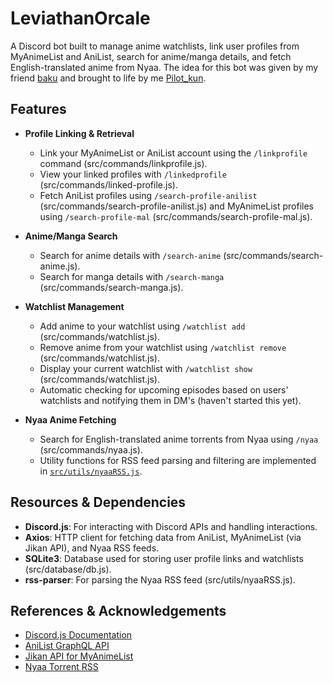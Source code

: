 # LeviathanOrcale 

A Discord bot built to manage anime watchlists, link user profiles from MyAnimeList and AniList, search for anime/manga details, and fetch English-translated anime from Nyaa.
The idea for this bot was given by my friend [baku](https://github.com/maiorikizu) and brought to life by me [Pilot_kun](https://github.com/PilotKun). 

## Features

- **Profile Linking & Retrieval**  
  - Link your MyAnimeList or AniList account using the `/linkprofile` command (src/commands/linkprofile.js).  
  - View your linked profiles with `/linkedprofile` (src/commands/linked-profile.js).  
  - Fetch AniList profiles using `/search-profile-anilist` (src/commands/search-profile-anilist.js) and MyAnimeList profiles using `/search-profile-mal` (src/commands/search-profile-mal.js).

- **Anime/Manga Search**  
  - Search for anime details with `/search-anime` (src/commands/search-anime.js).  
  - Search for manga details with `/search-manga` (src/commands/search-manga.js).

- **Watchlist Management**  
  - Add anime to your watchlist using `/watchlist add` (src/commands/watchlist.js).  
  - Remove anime from your watchlist using `/watchlist remove` (src/commands/watchlist.js).  
  - Display your current watchlist with `/watchlist show` (src/commands/watchlist.js).  
  - Automatic checking for upcoming episodes based on users' watchlists and notifying them in DM's (haven't started this yet).

- **Nyaa Anime Fetching**  
  - Search for English-translated anime torrents from Nyaa using `/nyaa` (src/commands/nyaa.js).  
  - Utility functions for RSS feed parsing and filtering are implemented in [`src/utils/nyaaRSS.js`](src/utils/nyaaRSS.js). 

## Resources & Dependencies

- **Discord.js**: For interacting with Discord APIs and handling interactions.  
- **Axios**: HTTP client for fetching data from AniList, MyAnimeList (via Jikan API), and Nyaa RSS feeds.  
- **SQLite3**: Database used for storing user profile links and watchlists (src/database/db.js).  
- **rss-parser**: For parsing the Nyaa RSS feed (src/utils/nyaaRSS.js). 

## References & Acknowledgements

- [Discord.js Documentation](https://discord.js.org/#/docs)  
- [AniList GraphQL API](https://anilist.gitbook.io/anilist-apiv2-docs/)  
- [Jikan API for MyAnimeList](https://jikan.moe/)  
- [Nyaa Torrent RSS](https://nyaa.si)